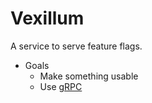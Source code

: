 # Vexillum

A service to serve feature flags.

- Goals
  - Make something usable
  - Use [gRPC][grpc]

[grpc]: https://grpc.io/
